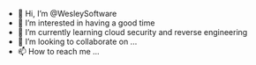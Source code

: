 - 👋 Hi, I’m @WesleySoftware
- 👀 I’m interested in having a good time
- 🌱 I’m currently learning cloud security and reverse engineering
- 💞️ I’m looking to collaborate on ...
- 📫 How to reach me ...

<!---
WesleySoftware/WesleySoftware is a ✨ special ✨ repository because its `README.md` (this file) appears on your GitHub profile.
You can click the Preview link to take a look at your changes.
--->
